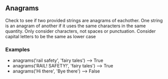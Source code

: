## Anagrams
Check to see if two provided strings are anagrams of eachother.
One string is an anagram of another if it uses the same characters
in the same quantity. Only consider characters, not spaces
or punctuation. Consider capital letters to be the same as lower case

### Examples
  - anagrams('rail safety', 'fairy tales') --> True
  - anagrams('RAIL! SAFETY!', 'fairy tales') --> True
  - anagrams('Hi there', 'Bye there') --> False
